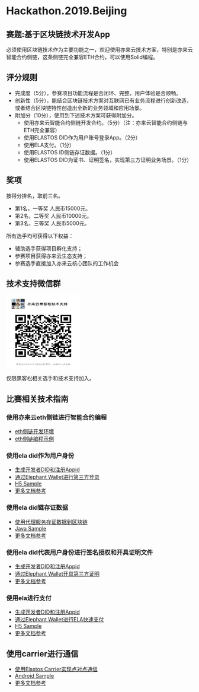 # Hackathon.2019.Beijing

## 赛题:基于区块链技术开发App
必须使用区块链技术作为主要功能之一，欢迎使用亦来云技术方案，特别是亦来云智能合约侧链，这条侧链完全兼容ETH合约，可以使用Solid编程。

## 评分规则

- 完成度（5分），参赛项目功能流程是否闭环、完整，用户体验是否顺畅。
- 创新性（5分），能结合区块链技术方案对互联网已有业务流程进行创新改造，或者结合区块链特性创造出全新的业务领域和应用场景。
- 附加分（10分），使用到下述技术方案可获得附加分。
  - 使用亦来云智能合约侧链开发合约。（5分）（注：亦来云智能合约侧链与ETH完全兼容）
  - 使用ELASTOS DID作为用户账号登录App。（2分）
  - 使用ELA支付。（1分）
  - 使用ELASTOS ID侧链存证数据。（1分）
  - 使用ELASTOS DID为证书、证明签名，实现第三方证明业务场景。（1分）

## 奖项

按得分排名，取前三名。

* 第1名，一等奖 人民币15000元。
* 第2名，二等奖 人民币10000元。
* 第3名，三等奖 人民币5000元。

所有选手均可获得以下权益：

  - 辅助选手获得项目孵化支持；
  - 参赛项目获得亦来云生态支持；
  - 参赛选手直接加入亦来云核心团队的工作机会
  

## 技术支持微信群

<img src="./2E2B050C-CEBE-4E62-9B5B-1421B16F7F06.jpeg" width = "200" height = "200" alt="wechat group" align=center />

仅限黑客松相关选手和技术支持加入。


## 比赛相关技术指南

### 使用亦来云eth侧链进行智能合约编程

- [eth侧链开发环境](./eth_sidechain_env.md)
- [eth侧链编程示例](./eth_sample.md)

### 使用ela did作为用户身份

- [生成开发者DID和注册Appid](./generate_appid.md)
- [通过Elephant Wallet进行第三方登录](./how_to_login_with_did.md)
- [H5 Sample](./how_to_login_with_did.html)
- [更多文档参考](https://github.com/elastos/Elastos.Developer.Doc/blob/master/CN/4.%E9%92%B1%E5%8C%85%E5%AF%B9%E6%8E%A5/4.Elephant%E9%92%B1%E5%8C%85%E5%AF%B9%E6%8E%A5%E5%8D%8F%E8%AE%AE.md)

### 使用ela did链存证数据

- [使用代理服务存证数据到区块链](https://github.com/elastos/Hackathon.2019.Beijing/blob/master/使用代理服务存证数据到区块链.md)
- [Java Sample](https://github.com/elastos/Elastos.SDK.DIDClient.Java/blob/master/sample/src/main/java/sample/com/upChain/UpChainSample.java)
- [更多文档参考](https://did-client-java-api.readthedocs.io/en/latest/)

### 使用ela did代表用户身份进行签名授权和开具证明文件

- [生成开发者DID和注册Appid](./generate_appid.md)
- [通过Elephant Wallet开具第三方证明](https://github.com/elastos/Elastos.Developer.Doc/blob/master/CN/4.%E9%92%B1%E5%8C%85%E5%AF%B9%E6%8E%A5/4.Elephant%E9%92%B1%E5%8C%85%E5%AF%B9%E6%8E%A5%E5%8D%8F%E8%AE%AE.md#sign%E6%8C%87%E4%BB%A4)
- [更多文档参考](https://github.com/elastos/Elastos.Developer.Doc/blob/master/CN/4.%E9%92%B1%E5%8C%85%E5%AF%B9%E6%8E%A5/4.Elephant%E9%92%B1%E5%8C%85%E5%AF%B9%E6%8E%A5%E5%8D%8F%E8%AE%AE.md)

### 使用ela进行支付

- [生成开发者DID和注册Appid](./generate_appid.md)
- [通过Elephant Wallet进行ELA快速支付](./how_to_pay_ela.md)
- [H5 Sample](./how_to_pay_ela.html)
- [更多文档参考](https://github.com/elastos/Elastos.Developer.Doc/blob/master/CN/4.%E9%92%B1%E5%8C%85%E5%AF%B9%E6%8E%A5/4.Elephant%E9%92%B1%E5%8C%85%E5%AF%B9%E6%8E%A5%E5%8D%8F%E8%AE%AE.md)

## 使用carrier进行通信

- [使用Elastos Carrier实现点对点通信](./carrier/get-started-for-android.md)
- [Android Sample](./carrier/demo.md)
- [更多文档参考](https://github.com/elastos/Elastos.NET.Carrier.Native.SDK/blob/master/README.md)
